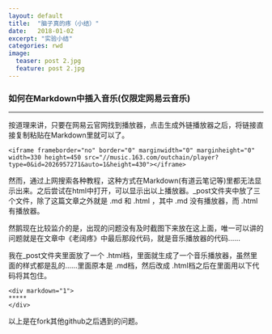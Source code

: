 ```yaml
---
layout: default
title:  "脑子真的疼（小结）"
date:   2018-01-02
excerpt: "实验小结"
categories: rwd
image:
  teaser: post 2.jpg
  feature: post 2.jpg
---
```

### 如何在Markdown中插入音乐(仅限定网易云音乐)
---
按道理来讲，只要在网易云官网找到播放器，点击生成外链播放器之后，将链接直接复制粘贴在Markdown里就可以了。
```
<iframe frameborder="no" border="0" marginwidth="0" marginheight="0" width=330 height=450 src="//music.163.com/outchain/player?type=0&id=2026957271&auto=1&height=430"></iframe>
```
然而，通过上网搜索各种教程，这种方式在Markdown(有道云笔记等)里都无法显示出来。之后尝试在html中打开，可以显示出以上播放器。_post文件夹中放了三个文件，除了这篇文章之外就是 .md 和 .html ，其中 .md 没有播放器，而 .html 有播放器。

然鹅现在比较监介的是，出现的问题没有及时截图下来放在这上面，唯一可以讲的问题就是在文章中《老阔疼》中最后那段代码，就是音乐播放器的代码……

我在_post文件夹里面放了一个 .html档，里面就生成了一个音乐播放器，虽然里面的样式都是乱的……里面原本是 .md档，然后改成 .html档之后在里面用以下代码将其包住。
```
<div markdown="1">
*****
</div>
```

以上是在fork其他github之后遇到的问题。